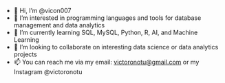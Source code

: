 - 👋 Hi, I’m @vicon007
- 👀 I’m interested in programming languages and tools for database management and data analytics
- 🌱 I’m currently learning SQL, MySQL, Python, R, AI, and Machine Learning
- 💞️ I’m looking to collaborate on interesting data science or data analytics projects
- 📫 You can reach me via my email: victoronotu@gmail.com or my Instagram @victoronotu

<!---
vicon007/vicon007 is a ✨ special ✨ repository because its `README.md` (this file) appears on your GitHub profile.
You can click the Preview link to take a look at your changes.
--->
